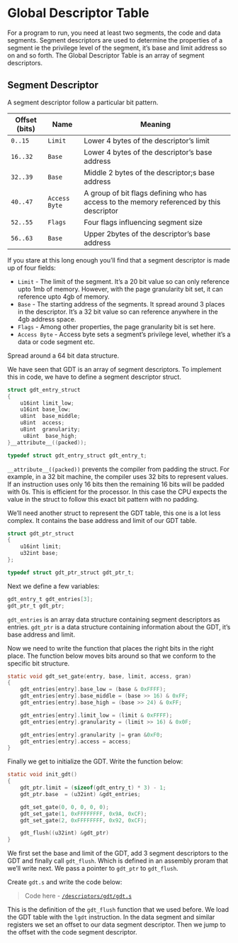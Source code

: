 # Global Descriptor Table

For a program to run, you need at least two segments, the code and data segments. Segment descriptors are used to determine the properties of a segment ie the privilege level of the segment, it’s base and limit address so on and so forth. The Global Descriptor Table is an array of segment descriptors.

## Segment Descriptor

A segment descriptor follow a particular bit pattern.


Offset (bits) | Name | Meaning
------ | ------ | -----------------------------
`0..15` | `Limit` | Lower 4 bytes of the descriptor’s limit
`16..32` | `Base` | Lower 4 bytes of the descriptor’s base address
`32..39` | `Base` | Middle 2 bytes of the descriptor;s base address
`40..47` | `Access Byte` | A group of bit flags defining who has access to the memory referenced by this descriptor
`52..55` | `Flags` | Four flags influencing  segment size
`56..63` | `Base` | Upper 2bytes of the descriptor’s base address


If you stare at this long enough you’ll find that a segment descriptor is made up of four fields:

- `Limit` - The limit of the segment. It’s a 20 bit value so can only reference upto 1mb of memory. However, with the page granularity bit set, it can reference upto 4gb of memory. 
- `Base` - The starting address of the segments. It spread around 3 places in the descriptor. It’s a 32 bit value so can reference anywhere in the 4gb address space.
- `Flags` - Among other properties, the page granularity bit is set here.
- `Access Byte` - Access byte sets a segment’s privilege level, whether it’s a data or code segment etc.

Spread around a 64 bit data structure.

We have seen that GDT is an array of segment descriptors. To implement this in code, we have to define a segment descriptor struct.

```c
struct gdt_entry_struct 
{    
    u16int limit_low;
    u16int base_low;
    u8int  base_middle;
    u8int  access;
    u8int  granularity;
     u8int  base_high;
}__attribute__((packed));

typedef struct gdt_entry_struct gdt_entry_t;
```

`__attribute__((packed))` prevents the compiler from padding the struct. For example, in a 32 bit machine, the compiler uses 32 bits to represent values. If an instruction uses only 16 bits then the remaining 16 bits will be padded with 0s. This is efficient for the processor. In this case the CPU expects the value in the struct to follow this exact bit pattern with no padding.

We’ll need another struct to represent the GDT table, this one is  a lot less complex. It contains the base address and limit of our GDT table.

```c
struct gdt_ptr_struct
{
    u16int limit;
    u32int base;
};

typedef struct gdt_ptr_struct gdt_ptr_t;
```

Next we define a few variables:

```c
gdt_entry_t gdt_entries[3];
gdt_ptr_t gdt_ptr;
```

`gdt_entries` is an array data structure containing segment descriptors as entries. `gdt_ptr` is a data structure containing information about the GDT, it’s base address and limit.

Now we need to write the function that places the right bits in the right place. The function below moves bits around so that we conform to the specific bit structure.

```c
static void gdt_set_gate(entry, base, limit, access, gran)
{
    gdt_entries[entry].base_low = (base & 0xFFFF);
    gdt_entries[entry].base_middle = (base >> 16) & 0xFF;
    gdt_entries[entry].base_high = (base >> 24) & 0xFF;

    gdt_entries[entry].limit_low = (limit & 0xFFFF);
    gdt_entries[entry].granularity = (limit >> 16) & 0x0F;

    gdt_entries[entry].granularity |= gran &0xF0;
    gdt_entries[entry].access = access;
}
```

Finally we get to initialize the GDT. Write the function below:

```c
static void init_gdt()
{
    gdt_ptr.limit = (sizeof(gdt_entry_t) * 3) - 1;
    gdt_ptr.base  = (u32int) &gdt_entries;

    gdt_set_gate(0, 0, 0, 0, 0);
    gdt_set_gate(1, 0xFFFFFFFF, 0x9A, 0xCF);
    gdt_set_gate(2, 0xFFFFFFFF, 0x92, 0xCF);

    gdt_flush((u32int) &gdt_ptr)
}
```

We first set the base and limit of the GDT, add 3 segment descriptors to the GDT and finally call `gdt_flush`. Which is defined in an assembly proram that we’ll write next. We pass a pointer to `gdt_ptr` to `gdt_flush`. 

Create `gdt.s` and write the code below:

> Code here - [`/descriptors/gdt/gdt.s`](../descriptors/gdt/gdt.s)

This is the definition of the `gdt_flush` function that we used before. We load the GDT table with the `lgdt` instruction. In the data segment and similar registers we set an offset to our data segment descriptor. Then we jump to the offset with the code segment descriptor.
